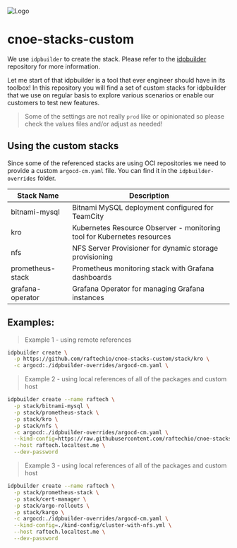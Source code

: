 ![Logo](https://github.com/raftechio/.github/blob/6f694eb425c2ec275e41a7677941b8f8d957b2b5/github-repo-logo.jpeg)

# cnoe-stacks-custom
We use `idpbuilder` to create the stack. Please refer to the [idpbuilder](https://github.com/cnoe-io/idpbuilder) repository for more information.

Let me start of that idpbuilder is a tool that ever engineer should have in its toolbox! In this repository you will find a set of custom stacks for idpbuilder that we use on regular basis to explore various scenarios or enable our customers to test new features. 

> Some of the settings are not really `prod` like or opinionated so please check the values files and/or adjust as needed!

## Using the custom stacks

Since some of the referenced stacks are using OCI repositories we need to provide a custom `argocd-cm.yaml` file. You can find it in the `idpbuilder-overrides` folder.

| Stack Name       | Description                                                             |
| ---------------- | ----------------------------------------------------------------------- |
| bitnami-mysql    | Bitnami MySQL deployment configured for TeamCity                        |
| kro              | Kubernetes Resource Observer - monitoring tool for Kubernetes resources |
| nfs              | NFS Server Provisioner for dynamic storage provisioning                 |
| prometheus-stack | Prometheus monitoring stack with Grafana dashboards                     |
| grafana-operator | Grafana Operator for managing Grafana instances                         |


## Examples: 

> Example 1 - using remote references

```bash
idpbuilder create \
  -p https://github.com/raftechio/cnoe-stacks-custom/stack/kro \
  -c argocd:./idpbuilder-overrides/argocd-cm.yaml \
```

> Example 2 - using local references of all of the packages and custom host

```bash
idpbuilder create --name raftech \
  -p stack/bitnami-mysql \
  -p stack/prometheus-stack \
  -p stack/kro \
  -p stack/nfs \
  -c argocd:./idpbuilder-overrides/argocd-cm.yaml \
  --kind-config=https://raw.githubusercontent.com/raftechio/cnoe-stacks-custom/refs/heads/main/kind-config/cluster-with-nfs.yml \
  --host raftech.localtest.me \
  --dev-password
```

> Example 3 - using local references of all of the packages and custom host

```bash
idpbuilder create --name raftech \
  -p stack/prometheus-stack \
  -p stack/cert-manager \
  -p stack/argo-rollouts \
  -p stack/kargo \
  -c argocd:./idpbuilder-overrides/argocd-cm.yaml \
  --kind-config=./kind-config/cluster-with-nfs.yml \
  --host raftech.localtest.me \
  --dev-password
```